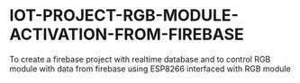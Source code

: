 # IOT-PROJECT-RGB-MODULE-ACTIVATION-FROM-FIREBASE
To create a firebase project with realtime database and to control RGB module with data from firebase using ESP8266 interfaced with RGB module
